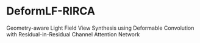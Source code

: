 # DeformLF-RIRCA
Geometry-aware Light Field View Synthesis using Deformable Convolution with Residual-in-Residual Channel Attention Network
